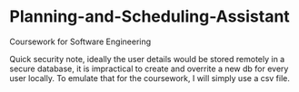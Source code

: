 # Planning-and-Scheduling-Assistant
Coursework for Software Engineering

Quick security note, ideally the user details would be stored remotely in a secure database, it is impractical to create and overrite a new db for every user locally. To emulate that for the coursework, I will simply use a csv file.